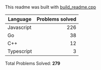 This readme was built with [build_readme.cpp](build_readme.cpp)

| Language | Problems solved |
| --- | ---: |
| Javascript | 226 |
| Go | 38 |
| C++ | 12 |
| Typescript | 3 |


Total Problems Solved: **279**
